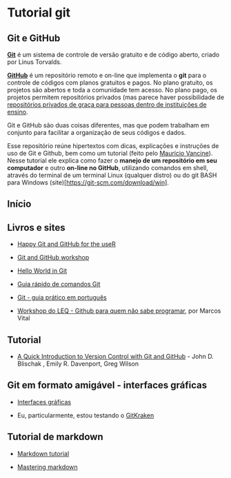 # Tutorial git

## Git e GitHub
**[Git](https://git-scm.com)** é um sistema de controle de versão gratuito e de código aberto, criado por Linus Torvalds.

**[GitHub](https://github.com)** é um repositório remoto e on-line que implementa o **git** para o controle de códigos com planos gratuitos e pagos. No plano gratuito, os projetos são abertos e toda a comunidade tem acesso. No plano pago, os projetos permitem repositórios privados (mas parece haver possibilidade de [repositórios privados de graça para pessoas dentro de instituições de ensino](https://help.github.com/articles/applying-for-a-student-developer-pack/).

Git e GitHub são duas coisas diferentes, mas que podem trabalham em conjunto para facilitar a organização de seus códigos e dados.

Esse repositório reúne hipertextos com dicas, explicações e instruções de uso de Git e Github, bem como um tutorial (feito pelo [Maurício Vancine](https://github.com/mauriciovancine)). Nesse tutorial ele explica como fazer o **manejo de um repositório em seu computador** e outro **on-line no GitHub**, utilizando comandos em shell, através do terminal de um terminal Linux (qualquer distro) ou do git BASH para Windows (site)[https://git-scm.com/download/win].

## Início


## Livros e sites
- [Happy Git and GitHub for the useR](http://happygitwithr.com)

- [Git and GitHub workshop](http://ncsu-geoforall-lab.github.io/git-and-github-workshop/)

- [Hello World in Git](https://guides.github.com/activities/hello-world/)

- [Guia rápido de comandos Git](https://services.github.com/on-demand/downloads/github-git-cheat-sheet.pdf)

- [Git - guia prático em português](http://rogerdudler.github.io/git-guide/index.pt_BR.html)

- [Workshop do LEQ - Github para quem não sabe programar](https://www.youtube.com/watch?v=tRSt6FW4Kbs), por Marcos Vital

## Tutorial
- [A Quick Introduction to Version Control with Git and GitHub](https://doi.org/10.1371/journal.pcbi.1004668) - John D. Blischak , Emily R. Davenport, Greg Wilson

## Git em formato amigável - interfaces gráficas
- [Interfaces gráficas](https://git-scm.com/downloads/guis)

- Eu, particularmente, estou testando o [GitKraken](https://www.gitkraken.com/)

## Tutorial de markdown
- [Markdown tutorial](https://www.markdowntutorial.com/)

- [Mastering markdown](https://guides.github.com/features/mastering-markdown/)

